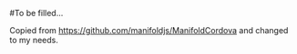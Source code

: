 ﻿<!---
 license: MIT License
-->

#To be filled...

Copied from https://github.com/manifoldjs/ManifoldCordova and changed to my needs.
